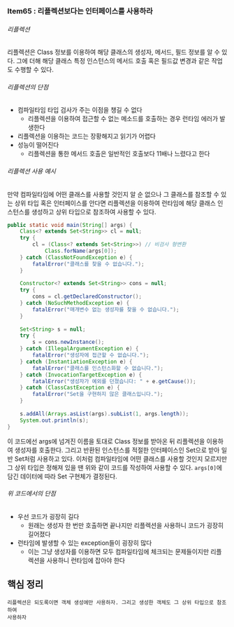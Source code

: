 ### Item65 : 리플렉션보다는 인터페이스를 사용하라

###### 리플렉션
리플렉션은 Class 정보를 이용하여 해당 클래스의 생성자, 메서드, 필드 정보를 알 수 있다. 그에 더해 해당 클래스 특정 인스턴스의
메서드 호출 혹은 필드값 변경과 같은 작업도 수행할 수 있다.

###### 리플렉션의 단점
- 컴파일타임 타입 검사가 주는 이점을 챙길 수 없다
  - 리플렉션을 이용하여 접근할 수 없는 메소드를 호출하는 경우 런타임 에러가 발생한다
- 리플렉션을 이용하는 코드는 장황해지고 읽기가 어렵다
- 성능이 떨어진다
  - 리플렉션을 통한 메서드 호출은 일반적인 호출보다 11배나 느렸다고 한다

###### 리플렉션 사용 예시
만약 컴파일타임에 어떤 클래스를 사용할 것인지 알 순 없으나 그 클래스를 참조할 수 있는 상위 타입 혹은 인터페이스를 안다면
리플렉션을 이용하여 런타임에 해당 클래스 인스턴스를 생성하고 상위 타입으로 참조하여 사용할 수 있다. 
```java
public static void main(String[] args) {
    Class<? extends Set<String>> cl = null;
    try {
        cl = (Class<? extends Set<String>>) // 비검사 형변환
            Class.forName(args[0]);
    } catch (ClassNotFoundException e) {
        fatalError("클래스를 찾을 수 없습니다.");
    }
    
    Constructor<? extends Set<String>> cons = null;
    try {
        cons = cl.getDeclaredConstructor();
    } catch (NoSuchMethodException e) {
        fatalError("매개변수 없는 생성자를 찾을 수 없습니다.");
    }
    
    Set<String> s = null;
    try {
        s = cons.newInstance();
    } catch (IllegalArgumentException e) {
        fatalError("생성자에 접근할 수 없습니다.");
    } catch (InstantiationException e) {
        fatalError("클래스를 인스턴스화할 수 없습니다.");
    } catch (InvocationTargetException e) {
        fatalError("생성자가 예외를 던졌습니다: " + e.getCause());
    } catch (ClassCastException e) {
        fatalError("Set을 구현하지 않은 클래스입니다.");
    }
    
    s.addAll(Arrays.asList(args).subList(1, args.length));
    System.out.println(s);
}
```
이 코드에선 args에 넘겨진 이름을 토대로 Class 정보를 받아온 뒤 리플렉션을 이용하여 생성자를 호출한다. 그리고 반환된 인스턴스를
적절한 인터페이스인 Set으로 받아 일반 Set처럼 사용하고 있다. 이처럼 컴파일타임에 어떤 클래스를 사용할 것인지 모르지만 그 상위 타입은 정해져 있을 땐
위와 같이 코드를 작성하여 사용할 수 있다. `args[0]`에 담긴 데이터에 따라 Set 구현체가 결정된다.

###### 위 코드에서의 단점
- 우선 코드가 굉장히 길다
  - 원래는 생성자 한 번만 호출하면 끝나지만 리플렉션을 사용하니 코드가 굉장히 길어졌다
- 런타임에 발생할 수 있는 exception들이 굉장히 많다
  - 이는 그냥 생성자를 이용하면 모두 컴파일타임에 체크되는 문제들이지만 리플렉션을 사용하니 런타임에 잡아야 한다

## 핵심 정리
    리플렉션은 되도록이면 객체 생성에만 사용하자. 그리고 생성한 객체도 그 상위 타입으로 참조하여
    사용하자